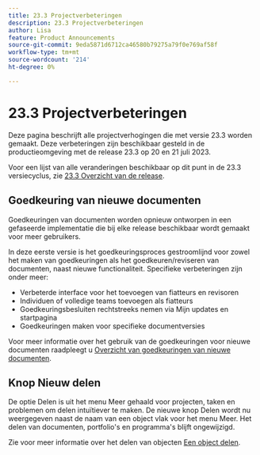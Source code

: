 ```yaml
---
title: 23.3 Projectverbeteringen
description: 23.3 Projectverbeteringen
author: Lisa
feature: Product Announcements
source-git-commit: 9eda5871d6712ca46580b79275a79f0e769af58f
workflow-type: tm+mt
source-wordcount: '214'
ht-degree: 0%

---
```


# 23.3 Projectverbeteringen

Deze pagina beschrijft alle projectverhogingen die met versie 23.3 worden gemaakt. Deze verbeteringen zijn beschikbaar gesteld in de productieomgeving met de release 23.3 op 20 en 21 juli 2023.

Voor een lijst van alle veranderingen beschikbaar op dit punt in de 23.3 versiecyclus, zie [23.3 Overzicht van de release](/help/quicksilver/product-announcements/product-releases/23.3-release-activity/23-3-release-overview.md).

## Goedkeuring van nieuwe documenten

Goedkeuringen van documenten worden opnieuw ontworpen in een gefaseerde implementatie die bij elke release beschikbaar wordt gemaakt voor meer gebruikers.

In deze eerste versie is het goedkeuringsproces gestroomlijnd voor zowel het maken van goedkeuringen als het goedkeuren/reviseren van documenten, naast nieuwe functionaliteit. Specifieke verbeteringen zijn onder meer:

* Verbeterde interface voor het toevoegen van fiatteurs en revisoren
* Individuen of volledige teams toevoegen als fiatteurs
* Goedkeuringsbesluiten rechtstreeks nemen via Mijn updates en startpagina
* Goedkeuringen maken voor specifieke documentversies

Voor meer informatie over het gebruik van de goedkeuringen voor nieuwe documenten raadpleegt u [Overzicht van goedkeuringen van nieuwe documenten](https://experienceleague.adobe.com/docs/workfront/using/review-and-approve-work/document-reviews-and-approvals/document-approvals-overview.html).

## Knop Nieuw delen

De optie Delen is uit het menu Meer gehaald voor projecten, taken en problemen om delen intuïtiever te maken. De nieuwe knop Delen wordt nu weergegeven naast de naam van een object vlak voor het menu Meer. Het delen van documenten, portfolio&#39;s en programma&#39;s blijft ongewijzigd.

Zie voor meer informatie over het delen van objecten [Een object delen](https://experienceleague.adobe.com/docs/workfront/using/basics/grant-request-object-permissions/share-an-object.html).
